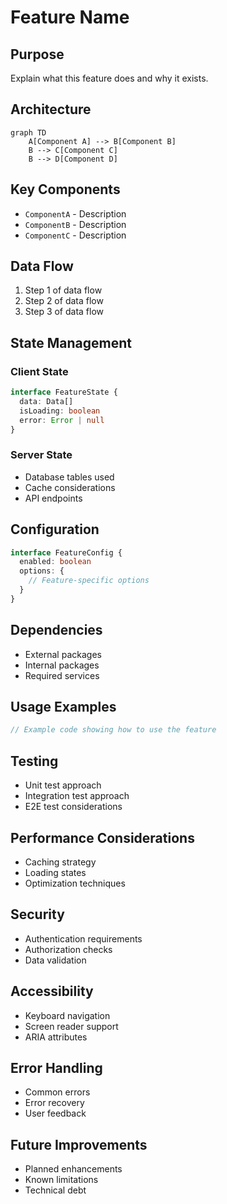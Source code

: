# Feature Name

## Purpose
Explain what this feature does and why it exists.

## Architecture
```mermaid
graph TD
    A[Component A] --> B[Component B]
    B --> C[Component C]
    B --> D[Component D]
```

## Key Components
- `ComponentA` - Description
- `ComponentB` - Description
- `ComponentC` - Description

## Data Flow
1. Step 1 of data flow
2. Step 2 of data flow
3. Step 3 of data flow

## State Management
### Client State
```typescript
interface FeatureState {
  data: Data[]
  isLoading: boolean
  error: Error | null
}
```

### Server State
- Database tables used
- Cache considerations
- API endpoints

## Configuration
```typescript
interface FeatureConfig {
  enabled: boolean
  options: {
    // Feature-specific options
  }
}
```

## Dependencies
- External packages
- Internal packages
- Required services

## Usage Examples
```typescript
// Example code showing how to use the feature
```

## Testing
- Unit test approach
- Integration test approach
- E2E test considerations

## Performance Considerations
- Caching strategy
- Loading states
- Optimization techniques

## Security
- Authentication requirements
- Authorization checks
- Data validation

## Accessibility
- Keyboard navigation
- Screen reader support
- ARIA attributes

## Error Handling
- Common errors
- Error recovery
- User feedback

## Future Improvements
- Planned enhancements
- Known limitations
- Technical debt
